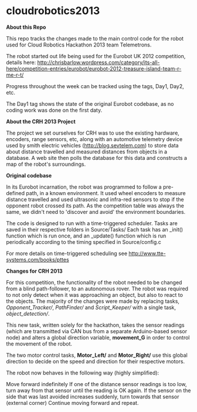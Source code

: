 cloudrobotics2013
=================

**About this Repo**

This repo tracks the changes made to the main control code for the robot used for Cloud Robotics Hackathon 2013 team Telemetrons.

The robot started out life being used for the Eurobot UK 2012 competition, details here: 
http://chrisbarlow.wordpress.com/category/its-all-here/competition-entries/eurobot/eurobot-2012-treasure-island-team-r-me-r-t/

Progress throughout the week can be tracked using the tags, Day1, Day2, etc.

The Day1 tag shows the state of the original Eurobot codebase, as no coding work was done on the first daty.

**About the CRH 2013 Project**

The project we set ourselves for CRH was to use the existing hardware, encoders, range sensors, etc, along with an automotive telemetry device used by smith electric vehicles (http://blog.sevtelem.com) to store data about distance travelled and measured distances from objects in a database. A web site then polls the database for this data and constructs a map of the robot's surroundings.

**Original codebase**

In its Eurobot incarnation, the robot was programmed to follow a pre-defined path, in a known environment. It used wheel encoders to measure distance travelled and used ultrasonic and infra-red sensors to stop if the opponent robot crossed its path. As the competition table was always the same, we didn't need to 'discover and avoid' the environment boundaries.

The code is designed to run with a time-triggered scheduler. 
Tasks are saved in their respective folders in Source/Tasks/
Each task has an _init() function which is run once, and an _update() function which is run periodically according to the timing specified in Source/config.c

For more details on time-triggered scheduling see http://www.tte-systems.com/books/pttes

**Changes for CRH 2013**

For this competition, the functionality of the robot needed to be changed from a blind path-follower, to an autonomous rover. The robot was required to not only detect when it was approaching an object, but also to react to the objects. The majority of the changes were made by replacing tasks, *Opponent_Tracker/*, *PathFinder/* and *Script_Keeper/* with a single task, *object_detection/*.

This new task, written solely for the hackathon, takes the sensor readings (which are transmitted via CAN bus from a separate Arduino-based sensor node) and alters a global direction variable, **movement_G** in order to control the movement of the robot.

The two motor control tasks, **Motor_Left/** and **Motor_Right/** use this global direction to decide on the speed and direction for their respective motors.

The robot now behaves in the following way (highly simplified):

Move forward indefinitely
If one of the distance sensor readings is too low, turn away from that sensor until the reading is OK again.
If the sensor on the side that was last avoided increases suddenly, turn towards that sensor (external corner)
Continue moving forward and repeat.
